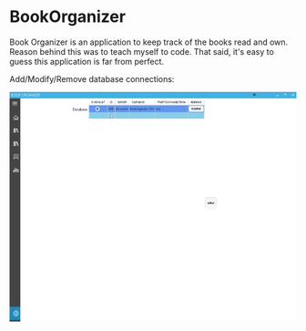 # BookOrganizer
Book Organizer is an application to keep track of the books read and own. Reason behind this was to teach myself to code. That said, it's easy to guess this application is far from perfect.





Add/Modify/Remove database connections:

![](DbSettings.gif)

